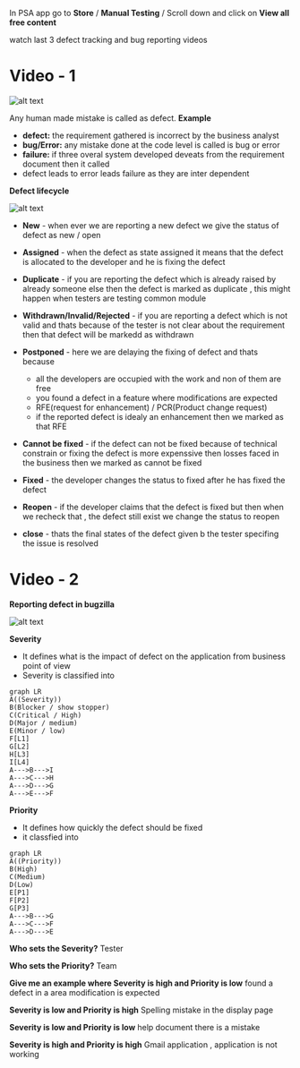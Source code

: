 In PSA app go to **Store** / **Manual Testing** / Scroll down and click on **View all free content** 

watch last 3 defect tracking and bug reporting videos

# Video - 1

![alt text](https://i.ibb.co/StyrWQj/image.png)

Any human made mistake is called as defect.
**Example**
- **defect:** the requirement gathered is incorrect by the business analyst
- **bug/Error:** any mistake done at the code level is called is bug or error
- **failure:** if three overal system developed deveats from the requirement document then it called
- defect leads to error leads failure as they are inter dependent

**Defect lifecycle**

![alt text](https://i.ibb.co/bvfgy9b/image.png)

- **New** -  when ever we are reporting a new defect we give the status of defect as new / open

- **Assigned** - when the defect as state assigned it means that the defect is allocated to the developer and he is fixing the defect
- **Duplicate** - if you are reporting the defect which is already raised by already someone else then the defect is marked as duplicate , this might happen when testers are testing common module
- **Withdrawn/Invalid/Rejected** - if you are reporting a defect which is not valid and thats because of the tester is not clear about the requirement then that defect will be markedd as withdrawn
- **Postponed** - here we are delaying the fixing of defect and thats because
  - all the developers are occupied with the work and non of them are free
  - you found a defect in a feature where modifications are expected 
  - RFE(request for enhancement) / PCR(Product change request)
  - if the reported defect is idealy an enhancement then we marked as that RFE
- **Cannot be fixed** - if the defect can not be fixed because of technical constrain or fixing the defect is more expenssive then losses faced in the business then we marked as cannot be fixed
- **Fixed** - the developer changes the status to fixed after he has fixed the defect
- **Reopen** - if the developer claims that the defect is fixed but then when we recheck that , the defect still exist we change the status to reopen
- **close** - thats the final states of the defect given b the tester specifing the issue is resolved

# Video - 2

**Reporting defect in bugzilla**

![alt text](https://i.ibb.co/4fvZ4yp/image.png)

**Severity** 
- It defines what is the impact of defect on the application from business point of view 
- Severity is classified into 
```mermaid
graph LR
A((Severity))
B(Blocker / show stopper)
C(Critical / High)
D(Major / medium)
E(Minor / low)
F[L1]
G[L2]
H[L3]
I[L4]
A--->B--->I
A--->C--->H
A--->D--->G
A--->E--->F
```
**Priority**
- It defines how quickly the defect should be fixed
- it classfied into 

```mermaid
graph LR
A((Priority))
B(High)
C(Medium)
D(Low)
E[P1]
F[P2]
G[P3]
A--->B--->G
A--->C--->F
A--->D--->E
```

**Who sets the Severity?**
Tester

**Who sets the Priority?**
Team

**Give me an example where Severity is high and Priority is low**
found a defect in a area modification is expected

**Severity is low and Priority is high**
Spelling mistake in the display page

**Severity is low and Priority is low**
help document there is a mistake

**Severity is high and Priority is high**
Gmail application , application is not working
